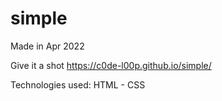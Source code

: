 # simple

Made in Apr 2022

Give it a shot https://c0de-l00p.github.io/simple/

Technologies used: HTML - CSS
